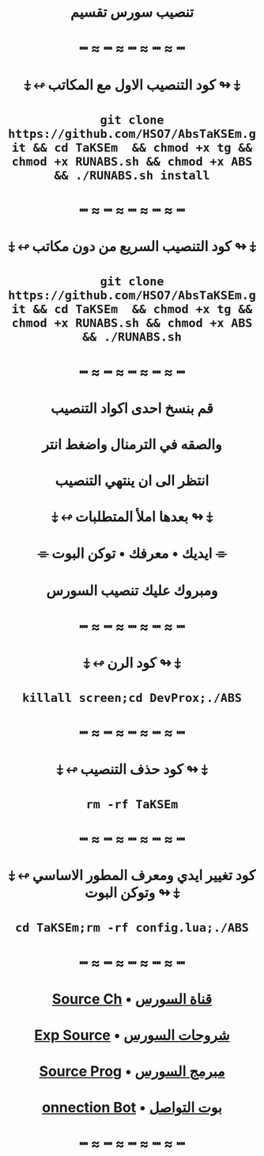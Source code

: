 # <p align="center" > تنصيب سورس تقسيم
# <p align="center" > ┉ ≈ ┉ ≈ ┉ ≈ ┉ ≈ ┉
# <p align="center" > ⤈ ↫ كود التنصيب الاول مع المكاتب ↬ ⤈
# <p align="center" > `git clone https://github.com/HSO7/AbsTaKSEm.git && cd TaKSEm  && chmod +x tg && chmod +x RUNABS.sh && chmod +x ABS && ./RUNABS.sh install`
# <p align="center" > ┉ ≈ ┉ ≈ ┉ ≈ ┉ ≈ ┉
# <p align="center" > ⤈ ↫ كود التنصيب السريع من دون مكاتب ↬ ⤈
# <p align="center" > `git clone https://github.com/HSO7/AbsTaKSEm.git && cd TaKSEm  && chmod +x tg && chmod +x RUNABS.sh && chmod +x ABS && ./RUNABS.sh`
# <p align="center" > ┉ ≈ ┉ ≈ ┉ ≈ ┉ ≈ ┉
# <p align="center" > قم بنسخ احدى اكواد التنصيب
# <p align="center" > والصقه في الترمنال واضغط انتر
# <p align="center" > انتظر الى ان ينتهي التنصيب
# <p align="center" > ⤈ ↫ بعدها املأ المتطلبات ↬ ⤈
# <p align="center" > ⌯ ايديك • معرفك • توكن البوت ⌯
# <p align="center" > ومبروك عليك تنصيب السورس
# <p align="center" > ┉ ≈ ┉ ≈ ┉ ≈ ┉ ≈ ┉
# <p align="center" > ⤈ ↫ كود الرن ↬ ⤈
# <p align="center" > `killall screen;cd DevProx;./ABS`
# <p align="center" > ┉ ≈ ┉ ≈ ┉ ≈ ┉ ≈ ┉
# <p align="center" > ⤈ ↫ كود حذف التنصيب ↬ ⤈
# <p align="center" > `rm -rf TaKSEm`
# <p align="center" > ┉ ≈ ┉ ≈ ┉ ≈ ┉ ≈ ┉
# <p align="center" > ⤈ ↫ كود تغيير ايدي ومعرف المطور الاساسي وتوكن البوت ↬ ⤈
# <p align="center" > `cd TaKSEm;rm -rf config.lua;./ABS`
# <p align="center" > ┉ ≈ ┉ ≈ ┉ ≈ ┉ ≈ ┉
# <p align="center" > [Source Ch](https://t.me/Dev_Prox) • [قناة السورس](https://t.me/Dev_Prox)
# <p align="center" > [Exp Source](https://t.me/Exp_Dev) • [شروحات السورس](https://t.me/Exp_Dev)
# <p align="center" > [Source Prog](https://t.me/IQ_ABS) • [مبرمج السورس](https://t.me/IQ_ABS)
# <p align="center" > [onnection Bot](https://t.me/IQA_bot) • [بوت التواصل](https://t.me/IQA_bot)
# <p align="center" > ┉ ≈ ┉ ≈ ┉ ≈ ┉ ≈ ┉
